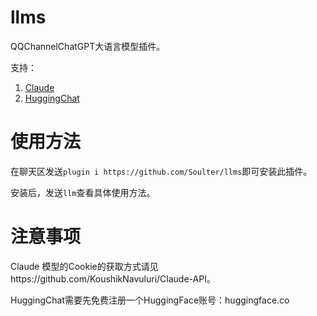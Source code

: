 # llms

QQChannelChatGPT大语言模型插件。

支持：
1. [Claude](https://github.com/KoushikNavuluri/Claude-API)
2. [HuggingChat](https://github.com/Soulter/hugging-chat-api)

# 使用方法

在聊天区发送`plugin i https://github.com/Soulter/llms`即可安装此插件。

安装后，发送`llm`查看具体使用方法。


# 注意事项
Claude 模型的Cookie的获取方式请见https://github.com/KoushikNavuluri/Claude-API。

HuggingChat需要先免费注册一个HuggingFace账号：huggingface.co
